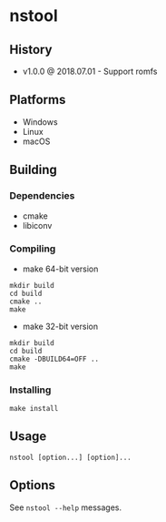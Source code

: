 # nstool

## History

- v1.0.0 @ 2018.07.01 - Support romfs

## Platforms

- Windows
- Linux
- macOS

## Building

### Dependencies

- cmake
- libiconv

### Compiling

- make 64-bit version
~~~
mkdir build
cd build
cmake ..
make
~~~

- make 32-bit version
~~~
mkdir build
cd build
cmake -DBUILD64=OFF ..
make
~~~

### Installing

~~~
make install
~~~

## Usage

~~~
nstool [option...] [option]...
~~~

## Options

See `nstool --help` messages.
